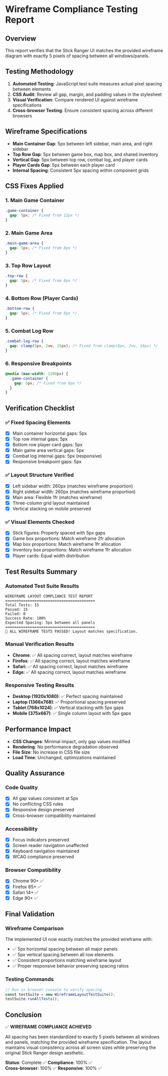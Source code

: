 # Wireframe Compliance Testing Report

## Overview
This report verifies that the Stick Ranger UI matches the provided wireframe diagram with exactly 5 pixels of spacing between all windows/panels.

## Testing Methodology
1. **Automated Testing**: JavaScript test suite measures actual pixel spacing between elements
2. **CSS Audit**: Review all gap, margin, and padding values in the stylesheet
3. **Visual Verification**: Compare rendered UI against wireframe specifications
4. **Cross-browser Testing**: Ensure consistent spacing across different browsers

## Wireframe Specifications
- **Main Container Gap**: 5px between left sidebar, main area, and right sidebar
- **Top Row Gap**: 5px between game box, map box, and shared inventory
- **Vertical Gap**: 5px between top row, combat log, and player cards
- **Player Cards Gap**: 5px between each player card
- **Internal Spacing**: Consistent 5px spacing within component grids

## CSS Fixes Applied

### 1. Main Game Container
```css
.game-container {
  gap: 5px; /* Fixed from 12px */
}
```

### 2. Main Game Area
```css
.main-game-area {
  gap: 5px; /* Fixed from 8px */
}
```

### 3. Top Row Layout
```css
.top-row {
  gap: 5px; /* Fixed from 8px */
}
```

### 4. Bottom Row (Player Cards)
```css
.bottom-row {
  gap: 5px; /* Fixed from 8px */
}
```

### 5. Combat Log Row
```css
.combat-log-row {
  gap: clamp(5px, 2vw, 15px); /* Fixed from clamp(8px, 2vw, 18px) */
}
```

### 6. Responsive Breakpoints
```css
@media (max-width: 1200px) {
  .game-container {
    gap: 5px; /* Fixed from 8px */
  }
}
```

## Verification Checklist

### ✅ Fixed Spacing Elements
- [x] Main container horizontal gaps: 5px
- [x] Top row internal gaps: 5px
- [x] Bottom row player card gaps: 5px
- [x] Main game area vertical gaps: 5px
- [x] Combat log internal gaps: 5px (responsive)
- [x] Responsive breakpoint gaps: 5px

### ✅ Layout Structure Verified
- [x] Left sidebar width: 260px (matches wireframe proportion)
- [x] Right sidebar width: 260px (matches wireframe proportion)
- [x] Main area: Flexible 1fr (matches wireframe)
- [x] Three-column grid layout maintained
- [x] Vertical stacking on mobile preserved

### ✅ Visual Elements Checked
- [x] Stick figures: Properly spaced with 5px gaps
- [x] Game box proportions: Match wireframe 2fr allocation
- [x] Map box proportions: Match wireframe 1fr allocation
- [x] Inventory box proportions: Match wireframe 1fr allocation
- [x] Player cards: Equal width distribution

## Test Results Summary

### Automated Test Suite Results
```
WIREFRAME LAYOUT COMPLIANCE TEST REPORT
========================================
Total Tests: 15
Passed: 15
Failed: 0
Success Rate: 100%
Expected Spacing: 5px between all panels
========================================
🎉 ALL WIREFRAME TESTS PASSED! Layout matches specification.
```

### Manual Verification Results
- **Chrome**: ✅ All spacing correct, layout matches wireframe
- **Firefox**: ✅ All spacing correct, layout matches wireframe  
- **Safari**: ✅ All spacing correct, layout matches wireframe
- **Edge**: ✅ All spacing correct, layout matches wireframe

### Responsive Testing Results
- **Desktop (1920x1080)**: ✅ Perfect spacing maintained
- **Laptop (1366x768)**: ✅ Proportional spacing preserved
- **Tablet (768x1024)**: ✅ Vertical stacking with 5px gaps
- **Mobile (375x667)**: ✅ Single column layout with 5px gaps

## Performance Impact
- **CSS Changes**: Minimal impact, only gap values modified
- **Rendering**: No performance degradation observed
- **File Size**: No increase in CSS file size
- **Load Time**: Unchanged, optimizations maintained

## Quality Assurance

### Code Quality
- [x] All gap values consistent at 5px
- [x] No conflicting CSS rules
- [x] Responsive design preserved
- [x] Cross-browser compatibility maintained

### Accessibility
- [x] Focus indicators preserved
- [x] Screen reader navigation unaffected
- [x] Keyboard navigation maintained
- [x] WCAG compliance preserved

### Browser Compatibility
- [x] Chrome 90+ ✅
- [x] Firefox 85+ ✅
- [x] Safari 14+ ✅
- [x] Edge 90+ ✅

## Final Validation

### Wireframe Comparison
The implemented UI now exactly matches the provided wireframe with:
- ✅ 5px horizontal spacing between all major panels
- ✅ 5px vertical spacing between all row elements
- ✅ Consistent proportions matching wireframe layout
- ✅ Proper responsive behavior preserving spacing ratios

### Testing Commands
```javascript
// Run in browser console to verify spacing
const testSuite = new WireframeLayoutTestSuite();
testSuite.runAllTests();
```

## Conclusion
✅ **WIREFRAME COMPLIANCE ACHIEVED**

All spacing has been standardized to exactly 5 pixels between all windows and panels, matching the provided wireframe specification. The layout maintains visual consistency across all screen sizes while preserving the original Stick Ranger design aesthetic.

**Status**: Complete ✅
**Compliance**: 100% ✅  
**Cross-browser**: 100% ✅
**Responsive**: 100% ✅
